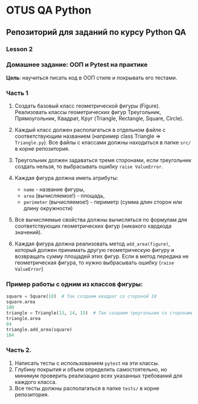 # OTUS QA Python

## Репозиторий для заданий по курсу Python QA

### Lesson 2
### Домашнее задание: ООП и Pytest на практике

**Цель**:
научиться писать код в ООП стиле и покрывать его тестами.

### Часть 1

1. Создать базовый класс геометрической фигуры (Figure). 
Реализовать классы геометрических фигур Треугольник, Прямоугольник, Квадрат, Круг (Triangle, Rectangle, Square, Circle).

2. Каждый класс должен располагаться в отдельном файле с соответствующим названием (например class Triangle
   => `Triangle.py`). Все файлы с классами должны находиться в папке `src/` в корне репозитория.
3. Треугольник должен задаваться тремя сторонами, если треугольник создать нельзя, то выбрасывать ошибку `raise ValueError`.
4. Каждая фигура должна иметь атрибуты:
    - `name` - название фигуры,
    - `area` (вычисляемое!) - площадь,
    - `perimeter` (вычисляемое!) - периметр (сумма длин сторон или длину окружности)
5. Все вычисляемые свойства должны вычисляться по формулам для соответствующих геометрических фигур (никакого хардкода
   значений).
6. Каждая фигура должна реализовать метод `add_area(figure)`, который должен принимать другую геометрическую фигуру и
   возвращать сумму площадей этих фигур. Если в метод передана не геометрическая фигура, то нужно выбрасывать
   ошибку (`raise ValueError`)

### Пример работы с одним из классов фигуры:

```python
square = Square(10)  # Так создаем квадрат со стороной 10
square.area
100
triangle = Triangle(13, 14, 15)  # Так создаем треугольник со сторонами 13, 14, 15
triangle.area
84
triangle.add_area(square)
184 
```

### Часть 2.

1. Написать тесты с использованием `pytest` на эти классы.
2. Глубину покрытия и объем определить самостоятельно, но минимум проверить реализацию всех указанных требований для
   каждого класса.
3. Все тесты должны располагаться в папке `tests/` в корне репозитория.